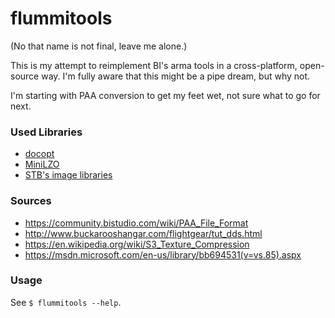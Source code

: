 flummitools
===========

(No that name is not final, leave me alone.)

This is my attempt to reimplement BI's arma tools in a cross-platform, open-source way. I'm fully aware that this might be a pipe dream, but why not.

I'm starting with PAA conversion to get my feet wet, not sure what to go for next.


### Used Libraries

- [docopt](https://github.com/docopt/docopt.c)
- [MiniLZO](http://www.oberhumer.com/opensource/lzo/)
- [STB's image libraries](https://github.com/nothings/stb)


### Sources

- https://community.bistudio.com/wiki/PAA_File_Format
- http://www.buckarooshangar.com/flightgear/tut_dds.html
- https://en.wikipedia.org/wiki/S3_Texture_Compression
- https://msdn.microsoft.com/en-us/library/bb694531(v=vs.85).aspx


### Usage

See `$ flummitools --help`.
